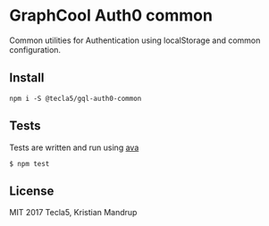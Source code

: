 # GraphCool Auth0 common

Common utilities for Authentication using localStorage and common configuration.

## Install

`npm i -S @tecla5/gql-auth0-common`

## Tests

Tests are written and run using [ava](https://github.com/avajs/ava)

`$ npm test`

## License

MIT 2017 Tecla5, Kristian Mandrup
